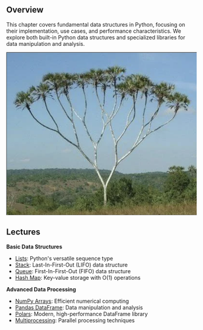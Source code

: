 ## Overview

This chapter covers fundamental data structures in Python, focusing on their implementation, use cases, and performance characteristics. We explore both built-in Python data structures and specialized libraries for data manipulation and analysis.

![cover](./preface.assets/binary_tree.png)

## Lectures

**Basic Data Structures**

* [Lists](list.md): Python's versatile sequence type
* [Stack](stack.md): Last-In-First-Out (LIFO) data structure
* [Queue](queue.md): First-In-First-Out (FIFO) data structure
* [Hash Map](hash_map.md): Key-value storage with O(1) operations

**Advanced Data Processing**

* [NumPy Arrays](numpy_array.md): Efficient numerical computing
* [Pandas DataFrame](pandas_dataframe.md): Data manipulation and analysis
* [Polars](polars.md): Modern, high-performance DataFrame library
* [Multiprocessing](multiprocess.md): Parallel processing techniques
